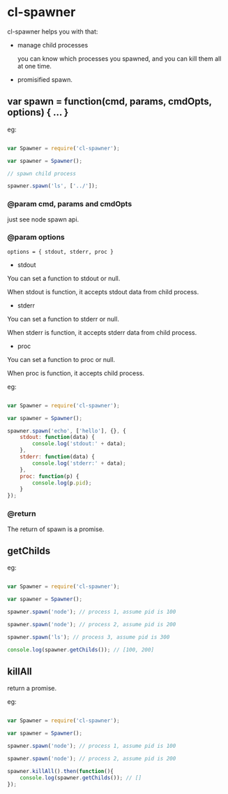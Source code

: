 # cl-spawner

cl-spawner helps you with that:

- manage child processes
  
  you can know which processes you spawned, and you can kill them all at one time.

- promisified spawn.

## var spawn = function(cmd, params, cmdOpts, options) { ... }

eg:

```js

var Spawner = require('cl-spawner');

var spawner = Spawner();

// spawn child process

spawner.spawn('ls', ['../']);

```


### @param cmd, params and cmdOpts

just see node spawn api.

### @param options

`options = { stdout, stderr, proc }`

- stdout
  
You can set a function to stdout or null.

When stdout is function, it accepts stdout data from child process.

- stderr

You can set a function to stderr or null.

When stderr is function, it accepts stderr data from child process.

- proc

You can set a function to proc or null.

When proc is function, it accepts child process.

eg:

```js

var Spawner = require('cl-spawner');

var spawner = Spawner();

spawner.spawn('echo', ['hello'], {}, {
    stdout: function(data) {
        console.log('stdout:' + data);
    },
    stderr: function(data) {
        console.log('stderr:' + data);
    },
    proc: function(p) {
        console.log(p.pid);
    }
});

```


### @return

The return of spawn is a promise.

## getChilds

eg:

```js

var Spawner = require('cl-spawner');

var spawner = Spawner();

spawner.spawn('node'); // process 1, assume pid is 100

spawner.spawn('node'); // process 2, assume pid is 200

spawner.spawn('ls'); // process 3, assume pid is 300

console.log(spawner.getChilds()); // [100, 200]

```


## killAll

return a promise.

eg:

```js

var Spawner = require('cl-spawner');

var spawner = Spawner();

spawner.spawn('node'); // process 1, assume pid is 100

spawner.spawn('node'); // process 2, assume pid is 200

spawner.killAll().then(function(){
    console.log(spawner.getChilds()); // []
});

```
